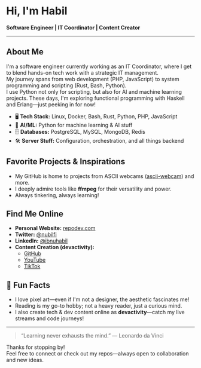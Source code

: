 # Hi, I'm Habil

**Software Engineer | IT Coordinator | Content Creator**

---

## About Me

I'm a software engineer currently working as an IT Coordinator, where I get to blend hands-on tech work with a strategic IT management.  
My journey spans from web development (PHP, JavaScript) to system programming and scripting (Rust, Bash, Python).  
I use Python not only for scripting, but also for AI and machine learning projects. 
These days, I'm exploring functional programming with Haskell and Erlang—just peeking in for now!

- 🖥️ **Tech Stack:** Linux, Docker, Bash, Rust, Python, PHP, JavaScript
- 🤖 **AI/ML:** Python for machine learning & AI stuff
- 🗄️ **Databases:** PostgreSQL, MySQL, MongoDB, Redis
- 🛠️ **Server Stuff:** Configuration, orchestration, and all things backend

## Favorite Projects & Inspirations

- My GitHub is home to projects from ASCII webcams ([ascii-webcam](https://github.com/nubilfi/ascii-webcam)) and more.
- I deeply admire tools like **ffmpeg** for their versatility and power.
- Always tinkering, always learning!

## Find Me Online

- **Personal Website:** [repodev.com](https://repodev.com)
- **Twitter:** [@nubilfi](https://twitter.com/nubilfi)
- **LinkedIn:** [@ibnuhabil](https://linkedin.com/in/ibnuhabil)
- **Content Creation (devactivity):**
    - [GitHub](https://github.com/devactivity)
    - [YouTube](https://youtube.com/@devactivity)
    - [TikTok](https://tiktok.com/@devactivity)

## 🎨 Fun Facts

- I love pixel art—even if I'm not a designer, the aesthetic fascinates me!
- Reading is my go-to hobby; not a heavy reader, just a curious mind.
- I also create tech & dev content online as **devactivity**—catch my live streams and code journeys!

---

> “Learning never exhausts the mind.” — Leonardo da Vinci

Thanks for stopping by!  
Feel free to connect or check out my repos—always open to collaboration and new ideas.

